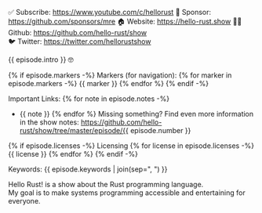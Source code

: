 ✅ Subscribe: https://www.youtube.com/c/hellorust
💖 Sponsor: https://github.com/sponsors/mre
🏠 Website: https://hello-rust.show
👨‍💻️ Github: https://github.com/hello-rust/show  
🐦 Twitter: https://twitter.com/hellorustshow  

{{ episode.intro }} 🤓 

{% if episode.markers -%}
Markers (for navigation):
{% for marker in episode.markers -%}
{{ marker }}
{% endfor %}
{% endif -%}

Important Links:
{% for note in episode.notes -%}
* {{ note }}
{% endfor %}
Missing something? Find even more information in the show notes: 
https://github.com/hello-rust/show/tree/master/episode/{{ episode.number }}

{% if episode.licenses -%}
Licensing
{% for license in episode.licenses -%}
{{ license }}
{% endfor %}
{% endif -%}

Keywords: {{ episode.keywords | join(sep=", ") }}

Hello Rust! is a show about the Rust programming language.  
My goal is to make systems programming accessible and entertaining for everyone.
